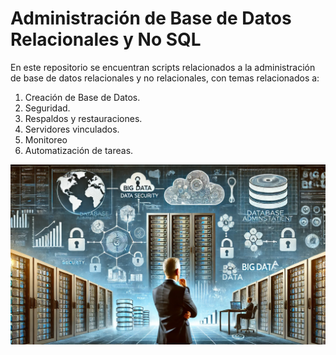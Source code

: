 # Administración de Base de Datos Relacionales y No SQL
En este repositorio se encuentran scripts relacionados a la administración de base de datos relacionales y no relacionales, con temas relacionados a:

1. Creación de Base de Datos.
2. Seguridad.
3. Respaldos y restauraciones.
4. Servidores vinculados.
5. Monitoreo
6. Automatización de tareas.

![Administración de Base de datos](./images/bd.png)